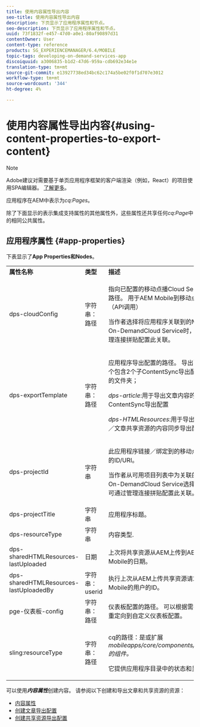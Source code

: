 ```yaml
---
title: 使用内容属性导出内容
seo-title: 使用内容属性导出内容
description: 下页显示了应用程序属性和节点。
seo-description: 下页显示了应用程序属性和节点。
uuid: 73f1832f-e457-47d0-a0e1-80af90897d31
contentOwner: User
content-type: reference
products: SG_EXPERIENCEMANAGER/6.4/MOBILE
topic-tags: developing-on-demand-services-app
discoiquuid: a3006835-b1d2-47d6-959a-cdb692e34e1e
translation-type: tm+mt
source-git-commit: e13927738ed34bc62c174a5be02f0f1d707e3012
workflow-type: tm+mt
source-wordcount: '344'
ht-degree: 4%

---
```



# 使用内容属性导出内容{#using-content-properties-to-export-content}

>[!NOTE]
>
>Adobe建议对需要基于单页应用程序框架的客户端渲染（例如，React）的项目使用SPA编辑器。 [了解更多](/help/sites-developing/spa-overview.md)。

应用程序在AEM中表示为&#x200B;*cq:Pages*。

除了下面显示的表示集成支持属性的其他属性外，这些属性还共享任何&#x200B;*cq:Page*&#x200B;中的相同公共属性。

## 应用程序属性 {#app-properties}

下表显示了&#x200B;**App Properties和Nodes**。

<table>
 <tbody>
  <tr>
   <td><strong>属性名称</strong></td>
   <td><strong>类型</strong></td>
   <td><strong>描述</strong></td>
  </tr>
  <tr>
   <td>dps-cloudConfig</td>
   <td>字符串：路径</td>
   <td><p>指向已配置的移动点播Cloud Service的路径。 用于AEM Mobile到移动点播操作（API调用）</p> <p>当作者选择将应用程序关联到的Mobile On-DemandCloud Service时，可通过管理连接拼贴配置此关联。</p> </td>
  </tr>
  <tr>
   <td>dps-exportTemplate</td>
   <td>字符串：路径</td>
   <td><p>应用程序导出配置的路径。 导出配置是一个包含2个子ContentSync导出配置模板的文件夹；</p> <p><i>dps-article</i>:用于导出文章内容的ContentSync导出配置</p> <p><i>dps-HTMLResources</i>:用于导出应用程序／文章共享资源的内容同步导出配置</p> </td>
  </tr>
  <tr>
   <td>dps-projectId</td>
   <td>字符串</td>
   <td><p>此应用程序链接／绑定到的移动点播项目的ID/URI。</p> <p>当作者从可用项目列表中为关联的Mobile On-DemandCloud Service选择项目时，可通过管理连接拼贴配置此关联。</p> </td>
  </tr>
  <tr>
   <td>dps-projectTitle</td>
   <td>字符串</td>
   <td>应用程序标题。</td>
  </tr>
  <tr>
   <td>dps-resourceType</td>
   <td>字符串</td>
   <td>内容类型.</td>
  </tr>
  <tr>
   <td>dps-sharedHTMLResources-lastUploaded</td>
   <td>日期</td>
   <td>上次将共享资源从AEM上传到AEM Mobile的日期。</td>
  </tr>
  <tr>
   <td>dps-sharedHTMLResources-lastUploadedBy</td>
   <td>字符串：userid</td>
   <td>执行上次从AEM上传共享资源请求到AEM Mobile的用户的ID。</td>
  </tr>
  <tr>
   <td>pge-仪表板-config</td>
   <td>字符串：路径</td>
   <td>仪表板配置的路径。 可以根据需要将路径重定向到自定义仪表板配置。</td>
  </tr>
  <tr>
   <td>sling:resourceType</td>
   <td>字符串：路径</td>
   <td><p>cq的路径：是或扩展<i>mobileapps/core/components/instance的组件。</i></p> <p>它提供应用程序目录中的状态和呈现。</p> </td>
  </tr>
 </tbody>
</table>

可以使用&#x200B;***内容属性***&#x200B;创建内容。 请参阅以下创建和导出文章和共享资源的资源：

* [内容属性](/help/mobile/content-properties.md)
* [创建文章导出配置](/help/mobile/creating-article-export-configuration.md)
* [创建共享资源导出配置](/help/mobile/creating-shared-resources-export-configuration.md)
